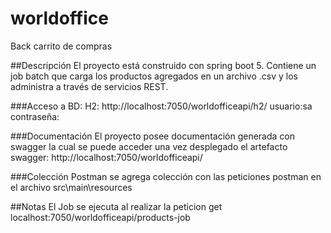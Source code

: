 # worldoffice
Back carrito de compras

##Descripción
El proyecto está construido con spring boot 5. Contiene un job batch que carga los productos agregados en un archivo .csv y los administra a través de servicios REST.

###Acceso a BD:
H2: http://localhost:7050/worldofficeapi/h2/
	usuario:sa
	contraseña:
	
###Documentación
El proyecto posee documentación generada con swagger la cual se puede acceder una vez desplegado el artefacto
swagger: http://localhost:7050/worldofficeapi/

###Colección Postman
se agrega colección con las peticiones postman en el archivo src\main\resources

##Notas
El Job se ejecuta al realizar la peticion get localhost:7050/worldofficeapi/products-job